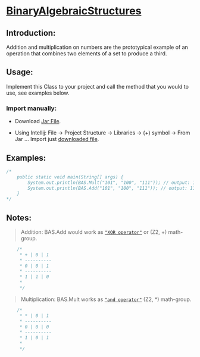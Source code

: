 # [BinaryAlgebraicStructures](https://en.wikipedia.org/wiki/Algebraic_structure)

## Introduction:

Addition and multiplication on numbers are the prototypical example of an operation that combines two elements of a set to produce a third.

## Usage:

Implement this Class to your project and call the method that you would to use, see examples below.

### Import manually:

* Download [Jar File](BinaryAlgebraicStructure.jar).

* Using Intellij: File -> Project Structure -> Libraries -> (+) symbol -> From Jar ... Import just [downloaded file](BinaryAlgebraicStructure.jar).

## Examples:

````java
/*
    public static void main(String[] args) {
        System.out.println(BAS.Mult("101", "100", "111")); // output: 100
        System.out.println(BAS.Add("101", "100", "111")); // output: 110
    }
*/
````

## Notes:

>  Addition: BAS.Add would work as [`"XOR operator"`](https://en.wikipedia.org/wiki/XOR_gate) or (Z2, +) math-group.

````java
    /*
     * + | 0 | 1
     * ----------
     * 0 | 0 | 1
     * ----------
     * 1 | 1 | 0
     *
     */
````

>  Multiplication: BAS.Mult works as [`"and operator"`](https://en.wikipedia.org/wiki/Bitwise_operation#AND) (Z2, *) math-group.

````java
    /*
     * * | 0 | 1
     * ----------
     * 0 | 0 | 0
     * ----------
     * 1 | 0 | 1
     *
     */
````